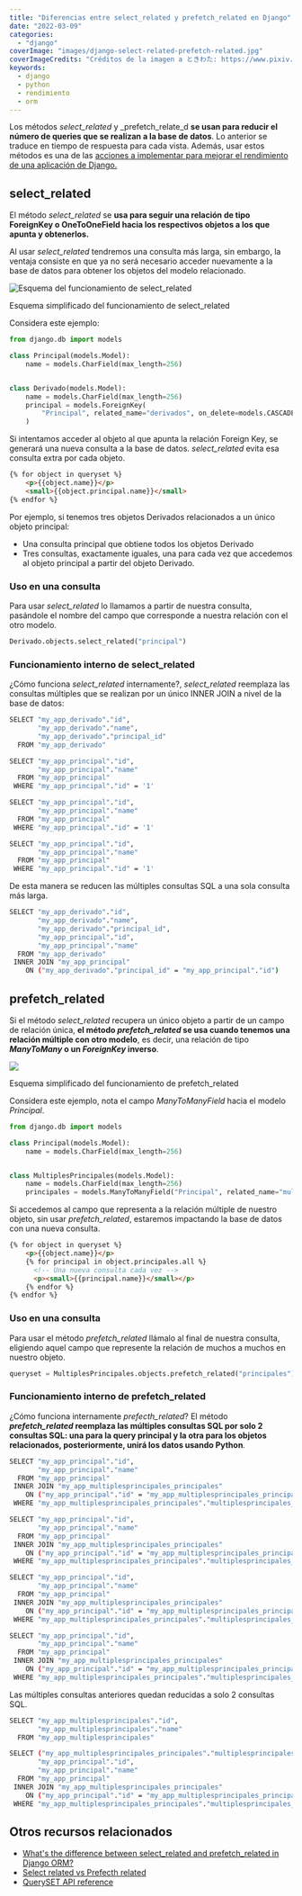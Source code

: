 ```yaml
---
title: "Diferencias entre select_related y prefetch_related en Django"
date: "2022-03-09"
categories: 
  - "django"
coverImage: "images/django-select-related-prefetch-related.jpg"
coverImageCredits: "Créditos de la imagen a ときわた: https://www.pixiv.net/en/users/5300811"
keywords:
  - django
  - python
  - rendimiento
  - orm
---
```


Los métodos _select\_related_ y _prefetch\_relate_d **se usan para reducir el número de queries que se realizan a la base de datos**. Lo anterior se traduce en tiempo de respuesta para cada vista. Además, usar estos métodos es una de las [acciones a implementar para mejorar el rendimiento de una aplicación de Django.](https://coffeebytes.dev/como-mejorar-el-rendimiento-de-una-aplicacion-hecha-en-django/)

## select\_related

El método _select\_related_ se **usa para seguir una relación de tipo ForeignKey o OneToOneField hacia los respectivos objetos a los que apunta y obtenerlos.**

Al usar _select\_related_ tendremos una consulta más larga, sin embargo, la ventaja consiste en que ya no será necesario acceder nuevamente a la base de datos para obtener los objetos del modelo relacionado.

![Esquema del funcionamiento de select_related ](images/select_related.png)

Esquema simplificado del funcionamiento de select\_related

Considera este ejemplo:

```python
from django.db import models

class Principal(models.Model):
    name = models.CharField(max_length=256)


class Derivado(models.Model):
    name = models.CharField(max_length=256)
    principal = models.ForeignKey(
        "Principal", related_name="derivados", on_delete=models.CASCADE
    )
```

Si intentamos acceder al objeto al que apunta la relación Foreign Key, se generará una nueva consulta a la base de datos. _select\_related_ evita esa consulta extra por cada objeto.

```html
{% for object in queryset %}
    <p>{{object.name}}</p>
    <small>{{object.principal.name}}</small>
{% endfor %}
```

Por ejemplo, si tenemos tres objetos Derivados relacionados a un único objeto principal:

- Una consulta principal que obtiene todos los objetos Derivado
- Tres consultas, exactamente iguales, una para cada vez que accedemos al objeto principal a partir del objeto Derivado.

### Uso en una consulta

Para usar _select\_related_ lo llamamos a partir de nuestra consulta, pasándole el nombre del campo que corresponde a nuestra relación con el otro modelo.

```python
Derivado.objects.select_related("principal")
```

### Funcionamiento interno de select\_related

¿Cómo funciona _select\_related_ internamente?, _select\_related_ reemplaza las consultas múltiples que se realizan por un único INNER JOIN a nivel de la base de datos:

```bash
SELECT "my_app_derivado"."id",
       "my_app_derivado"."name",
       "my_app_derivado"."principal_id"
  FROM "my_app_derivado"

SELECT "my_app_principal"."id",
       "my_app_principal"."name"
  FROM "my_app_principal"
 WHERE "my_app_principal"."id" = '1'

SELECT "my_app_principal"."id",
       "my_app_principal"."name"
  FROM "my_app_principal"
 WHERE "my_app_principal"."id" = '1'

SELECT "my_app_principal"."id",
       "my_app_principal"."name"
  FROM "my_app_principal"
 WHERE "my_app_principal"."id" = '1'
```

De esta manera se reducen las múltiples consultas SQL a una sola consulta más larga.

```bash
SELECT "my_app_derivado"."id",
       "my_app_derivado"."name",
       "my_app_derivado"."principal_id",
       "my_app_principal"."id",
       "my_app_principal"."name"
  FROM "my_app_derivado"
 INNER JOIN "my_app_principal"
    ON ("my_app_derivado"."principal_id" = "my_app_principal"."id")
```

## prefetch\_related

Si el método _select\_related_ recupera un único objeto a partir de un campo de relación única, **el método _prefetch\_related_ se usa cuando tenemos una relación múltiple con otro modelo**, es decir, una relación de tipo **_ManyToMany_ o un _ForeignKey_ inverso**.

![](images/prefetch_related.png)

Esquema simplificado del funcionamiento de prefetch\_related

Considera este ejemplo, nota el campo _ManyToManyField_ hacia el modelo _Principal_.

```python
from django.db import models

class Principal(models.Model):
    name = models.CharField(max_length=256)


class MultiplesPrincipales(models.Model):
    name = models.CharField(max_length=256)
    principales = models.ManyToManyField("Principal", related_name="multiples")
```

Si accedemos al campo que representa a la relación múltiple de nuestro objeto, sin usar _prefetch\_related_, estaremos impactando la base de datos con una nueva consulta.

```html
{% for object in queryset %}
    <p>{{object.name}}</p>
    {% for principal in object.principales.all %}
      <!-- Una nueva consulta cada vez -->
      <p><small>{{principal.name}}</small></p>
    {% endfor %}
{% endfor %}
```

### Uso en una consulta

Para usar el método _prefetch\_related_ llámalo al final de nuestra consulta, eligiendo aquel campo que represente la relación de muchos a muchos en nuestro objeto.

```python
queryset = MultiplesPrincipales.objects.prefetch_related("principales")
```

### Funcionamiento interno de prefetch\_related

¿Cómo funciona internamente _prefecth\_related_? El método **_prefetch\_related_ reemplaza las múltiples consultas SQL por solo 2 consultas SQL: una para la query principal y la otra para los objetos relacionados, posteriormente, unirá los datos usando Python**.

```bash
SELECT "my_app_principal"."id",
       "my_app_principal"."name"
  FROM "my_app_principal"
 INNER JOIN "my_app_multiplesprincipales_principales"
    ON ("my_app_principal"."id" = "my_app_multiplesprincipales_principales"."principal_id")
 WHERE "my_app_multiplesprincipales_principales"."multiplesprincipales_id" = '1'

SELECT "my_app_principal"."id",
       "my_app_principal"."name"
  FROM "my_app_principal"
 INNER JOIN "my_app_multiplesprincipales_principales"
    ON ("my_app_principal"."id" = "my_app_multiplesprincipales_principales"."principal_id")
 WHERE "my_app_multiplesprincipales_principales"."multiplesprincipales_id" = '2'

SELECT "my_app_principal"."id",
       "my_app_principal"."name"
  FROM "my_app_principal"
 INNER JOIN "my_app_multiplesprincipales_principales"
    ON ("my_app_principal"."id" = "my_app_multiplesprincipales_principales"."principal_id")
 WHERE "my_app_multiplesprincipales_principales"."multiplesprincipales_id" = '3'

SELECT "my_app_principal"."id",
       "my_app_principal"."name"
  FROM "my_app_principal"
 INNER JOIN "my_app_multiplesprincipales_principales"
    ON ("my_app_principal"."id" = "my_app_multiplesprincipales_principales"."principal_id")
 WHERE "my_app_multiplesprincipales_principales"."multiplesprincipales_id" = '4'
```

Las múltiples consultas anteriores quedan reducidas a solo 2 consultas SQL.

```bash
SELECT "my_app_multiplesprincipales"."id",
       "my_app_multiplesprincipales"."name"
  FROM "my_app_multiplesprincipales"

SELECT ("my_app_multiplesprincipales_principales"."multiplesprincipales_id") AS "_prefetch_related_val_multiplesprincipales_id",
       "my_app_principal"."id",
       "my_app_principal"."name"
  FROM "my_app_principal"
 INNER JOIN "my_app_multiplesprincipales_principales"
    ON ("my_app_principal"."id" = "my_app_multiplesprincipales_principales"."principal_id")
 WHERE "my_app_multiplesprincipales_principales"."multiplesprincipales_id" IN ('1', '2', '3', '4')
```

## Otros recursos relacionados

- [What's the difference between select\_related and prefetch\_related in Django ORM?](https://stackoverflow.com/questions/31237042/whats-the-difference-between-select-related-and-prefetch-related-in-django-orm)
- [Select related vs Prefecth related](https://buildatscale.tech/select_related-vs-prefetch_related/)
- [QuerySET API reference](https://docs.djangoproject.com/en/dev/ref/models/querysets/)
